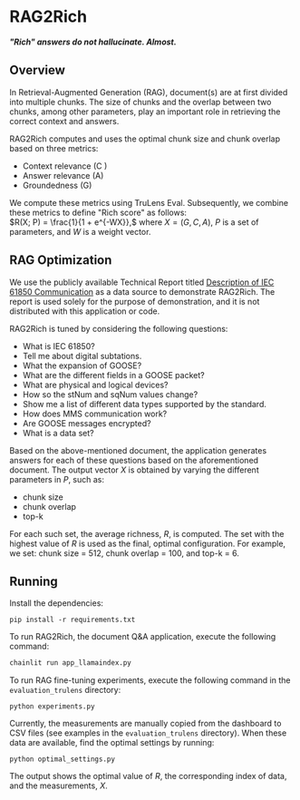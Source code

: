 
# RAG2Rich  
  
***"Rich" answers do not hallucinate. Almost.***  
  
  
## Overview  
  
In Retrieval-Augmented Generation (RAG), document(s) are at first divided into multiple chunks.  The size of chunks and the overlap between two chunks, among other parameters, play an important role in retrieving the correct context and answers.  
  
RAG2Rich computes and uses the optimal chunk size and chunk overlap based on three metrics:  
- Context relevance (C )  
- Answer relevance (A)  
- Groundedness (G)  
  
We compute these metrics using TruLens Eval. Subsequently, we combine these metrics to define "Rich score" as follows:  
$R(X; P) = \frac{1}{1 + e^{-WX}},$ where $X = (G, C, A)$, $P$ is a set of parameters, and $W$ is a weight vector.  


## RAG Optimization
  
We use the publicly available Technical Report titled [Description of IEC 61850 Communication](https://www.fit.vut.cz/research/publication-file/11832/TR-61850.pdf) as a data source to demonstrate RAG2Rich. The report is used solely for the purpose of demonstration, and it is not distributed with this application or code.  
  
RAG2Rich is tuned by considering the following questions:  
- What is IEC 61850?  
- Tell me about digital subtations.  
- What the expansion of GOOSE?  
- What are the different fields in a GOOSE packet?  
- What are physical and logical devices?  
- How so the stNum and sqNum values change?  
- Show me a list of different data types supported by the standard.  
- How does MMS communication work?  
- Are GOOSE messages encrypted?  
- What is a data set?  
  
Based on the above-mentioned document, the application generates answers for each of these questions based on the aforementioned document.  The output vector $X$ is obtained by varying the different parameters in $P$, such as:  
- chunk size  
- chunk overlap  
- top-k 
  
For each such set, the average richness, $R$, is computed.  The set with the highest value of $R$ is used as the final, optimal configuration. For example, we set: chunk size = 512, chunk overlap = 100, and top-k = 6.


## Running

Install the dependencies:

`pip install -r requirements.txt`

To run RAG2Rich, the document Q&A application, execute the following command:
```python
chainlit run app_llamaindex.py
```

To run RAG fine-tuning experiments, execute the following command in the `evaluation_trulens` directory:

`python experiments.py`

Currently, the measurements are manually copied from the dashboard to CSV files (see examples in the `evaluation_trulens` directory). When these data are available, find the optimal settings by running:

`python optimal_settings.py`

The output shows the optimal value of $R$, the corresponding index of data, and the measurements, $X$.